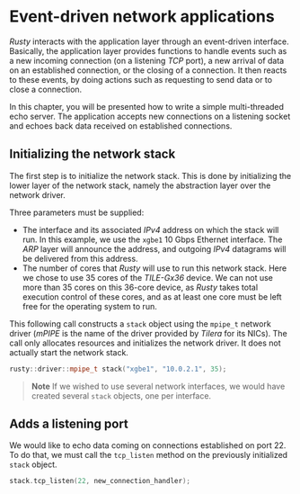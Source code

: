 # Event-driven network applications

*Rusty* interacts with the application layer through an event-driven interface.
Basically, the application layer provides functions to handle events such as a
new incoming connection (on a listening *TCP* port), a new arrival of data on
an established connection, or the closing of a connection. It then reacts to
these events, by doing actions such as requesting to send data or to close a
connection.

In this chapter, you will be presented how to write a simple multi-threaded
echo server. The application accepts new connections on a listening socket and
echoes back data received on established connections.

## Initializing the network stack

The first step is to initialize the network stack. This is done by initializing
the lower layer of the network stack, namely the abstraction layer over the
network driver.

Three parameters must be supplied:

* The interface and its associated *IPv4* address on which the stack will run.
  In this example, we use the `xgbe1` 10 Gbps Ethernet interface. The *ARP*
  layer  will announce the address, and outgoing *IPv4* datagrams will be
  delivered  from this address.
* The number of cores that *Rusty* will use to run this network stack. Here we
  chose to use 35 cores of the *TILE-Gx36* device. We can not use more than 35
  cores on this 36-core device, as *Rusty* takes total execution control of
  these cores, and as at least one core must be left free for the operating
  system to run.

This following call constructs a `stack` object using the `mpipe_t` network
driver (*mPIPE* is the name of the driver provided by *Tilera* for its NICs).
The call only allocates resources and initializes the network driver. It does 
not actually start the network stack.

```C++
rusty::driver::mpipe_t stack("xgbe1", "10.0.2.1", 35);
```

> **Note**
> If we wished to use several network interfaces, we would have created several 
> `stack` objects, one per interface.

## Adds a listening port

We would like to echo data coming on connections established on port 22. To do
that, we must call the `tcp_listen` method on the previously initialized `stack`
object. 

```C++
stack.tcp_listen(22, new_connection_handler);
```
